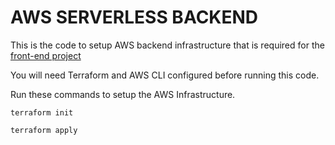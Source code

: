 # AWS SERVERLESS BACKEND

This is the code to setup AWS backend infrastructure that is required for the [front-end project](https://github.com/andrewlau4/aws-angular-integrate-demo)  

You will need Terraform and AWS CLI configured before running this code.

Run these commands to setup the AWS Infrastructure. 

```
terraform init

terraform apply
```